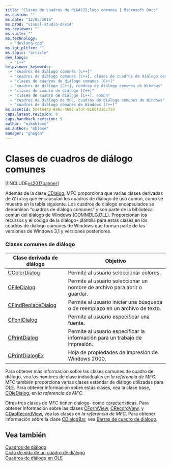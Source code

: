 ```yaml
---
title: "Clases de cuadros de di&#225;logo comunes | Microsoft Docs"
ms.custom: ""
ms.date: "12/05/2016"
ms.prod: "visual-studio-dev14"
ms.reviewer: ""
ms.suite: ""
ms.technology: 
  - "devlang-cpp"
ms.tgt_pltfrm: ""
ms.topic: "article"
dev_langs: 
  - "C++"
helpviewer_keywords: 
  - "cuadros de diálogo comunes [C++]"
  - "cuadros de diálogo comunes [C++], clases de cuadros de diálogo comunes"
  - "clases de cuadros de diálogo comunes [C++]"
  - "cuadros de diálogo [C++], cuadros de diálogo comunes de Windows"
  - "clases de cuadro de diálogo [C++]"
  - "clases de cuadro de diálogo [C++], común"
  - "cuadros de diálogo de MFC, cuadros de diálogo comunes de Windows"
  - "cuadros de diálogo comunes de Windows [C++]"
ms.assetid: 5c4f6443-896c-4b05-a7df-8169fdadc71d
caps.latest.revision: 9
caps.handback.revision: 5
author: "mikeblome"
ms.author: "mblome"
manager: "ghogen"
---
```

# Clases de cuadros de di&#225;logo comunes
[!INCLUDE[vs2017banner](../assembler/inline/includes/vs2017banner.md)]

Además de la clase [CDialog](../mfc/reference/cdialog-class.md), MFC proporciona que varias clases derivadas de `CDialog` que encapsulan los cuadros de diálogo de uso común, como se muestra en la tabla siguiente.  Los cuadros de diálogo encapsulados se denominan “cuadros de diálogo comunes” y son parte de la biblioteca común del diálogo de Windows \(COMMDLG.DLL\).  Proporcionan los recursos y el código de la diálogo\- plantilla para estas clases en los cuadros de diálogo comunes de Windows que forman parte de las versiones de Windows 3,1 y versiones posteriores.  
  
### Clases comunes de diálogo  
  
|Clase derivada de diálogo|Objetivo|  
|-------------------------------|--------------|  
|[CColorDialog](../mfc/reference/ccolordialog-class.md)|Permite al usuario seleccionar colores.|  
|[CFileDialog](../mfc/reference/cfiledialog-class.md)|Permite al usuario seleccionar un nombre de archivo para abrir o guardar.|  
|[CFindReplaceDialog](../mfc/reference/cfindreplacedialog-class.md)|Permite al usuario iniciar una búsqueda o de reemplazo en un archivo de texto.|  
|[CFontDialog](../mfc/reference/cfontdialog-class.md)|Permite al usuario especificar una fuente.|  
|[CPrintDialog](../mfc/reference/cprintdialog-class.md)|Permite al usuario especificar la información para un trabajo de impresión.|  
|[CPrintDialogEx](../mfc/reference/cprintdialogex-class.md)|Hoja de propiedades de impresión de Windows 2000.|  
  
 Para obtener más información sobre las clases comunes de cuadro de diálogo, vea los nombres de clase individuales en *la referencia de MFC*.  MFC también proporciona varias clases estándar de diálogo utilizadas para OLE.  Para obtener información sobre estas clases, vea la clase base, [COleDialog](../mfc/reference/coledialog-class.md), en *la referencia de MFC*.  
  
 Otras tres clases de MFC tienen diálogo\- como características.  Para obtener información sobre las clases [CFormView](../mfc/reference/cformview-class.md), [CRecordView](../mfc/reference/crecordview-class.md), y [CDaoRecordView](../mfc/reference/cdaorecordview-class.md), vea las clases en *la referencia de MFC*.  Para obtener información sobre la clase [CDialogBar](../mfc/reference/cdialogbar-class.md), vea [Barras de cuadro de diálogo](../mfc/dialog-bars.md).  
  
## Vea también  
 [Cuadros de diálogo](../mfc/dialog-boxes.md)   
 [Ciclo de vida de un cuadro de diálogo](../mfc/life-cycle-of-a-dialog-box.md)   
 [Cuadros de diálogo en OLE](../mfc/dialog-boxes-in-ole.md)
